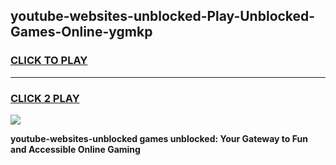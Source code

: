 
## youtube-websites-unblocked-Play-Unblocked-Games-Online-ygmkp
<h3>
<a href="https://premium76.site?title=youtube-websites-unblocked&ref=25A">CLICK TO PLAY</a></h3>
<hr>

<h3>
<a href="https://premium76.site?title=youtube-websites-unblocked&ref=25A">CLICK 2 PLAY</a>
  
</h3>

<a href="https://premium76.site?title=youtube-websites-unblocked&ref=25A"><img src="https://clearcache.store/games.png"></a>


**youtube-websites-unblocked games unblocked: Your Gateway to Fun and Accessible Online Gaming**
